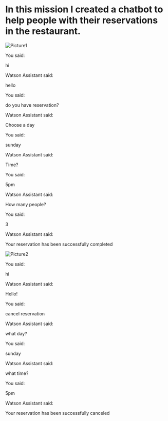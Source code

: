 # In this mission I created a chatbot to help people with their reservations in the restaurant.

![Picture1](https://user-images.githubusercontent.com/86855538/127944017-815a23dc-cd16-4788-b29d-5bb0483e11af.png)


You said:

hi

Watson Assistant said:

hello

You said:

do you have reservation?

Watson Assistant said:

Choose a day

You said:

sunday

Watson Assistant said:

Time?

You said:

5pm

Watson Assistant said:

How many people?

You said:

3

Watson Assistant said:

Your reservation has been successfully completed

![Picture2](https://user-images.githubusercontent.com/86855538/127944052-cc7728b8-51ef-47f3-9945-fb4f48e09050.png)

You said:

hi

Watson Assistant said:

Hello!

You said:

cancel reservation

Watson Assistant said:

what day?

You said:

sunday

Watson Assistant said:

what time?

You said:

5pm

Watson Assistant said:

Your reservation has been successfully canceled
